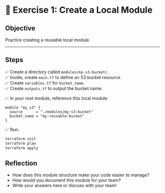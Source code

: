 # 📝 Exercise 1: Create a Local Module

## Objective

Practice creating a reusable local module.

---

## Steps

✅ Create a directory called `modules/my-s3-bucket/`.  
✅ Inside, create `main.tf` to define an S3 bucket resource.  
✅ Create `variables.tf` for `bucket_name`.  
✅ Create `outputs.tf` to output the bucket name.

✅ In your root module, reference this local module:

```hcl
module "my_s3" {
  source      = "./modules/my-s3-bucket"
  bucket_name = "my-reusable-bucket"
}
```

✅ Run:

```bash
terraform init
terraform plan
terraform apply
```

## Reflection
- How does this module structure make your code easier to manage?
- How would you document this module for your team?
- Write your answers here or discuss with your team!